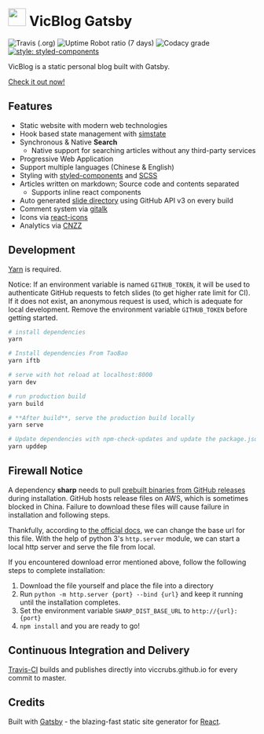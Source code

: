 # <img src="./assets/logo.svg" height="36"/> VicBlog Gatsby

![Travis (.org)](https://img.shields.io/travis/vicblog/VicBlog-Gatsby?style=flat-square)
![Uptime Robot ratio (7 days)](https://img.shields.io/uptimerobot/ratio/7/m783121264-44b0baa03c3161906ebe4cea.svg?style=flat-square)
![Codacy grade](https://img.shields.io/codacy/grade/72cd7c1496d643b98404521f33b5a7ff.svg?style=flat-square)
[![style: styled-components](https://img.shields.io/badge/style-%F0%9F%92%85%20styled--components-orange.svg?colorB=daa357&colorA=db748e)](https://github.com/styled-components/styled-components)

VicBlog is a static personal blog built with Gatsby.

[Check it out now!](https://viccrubs.me)

## Features

- Static website with modern web technologies
- Hook based state management with [simstate](https://github.com/viccrubs/simstate)
- Synchronous & Native **Search**
    - Native support for searching articles without any third-party services
- Progressive Web Application
- Support multiple languages (Chinese & English)
- Styling with [styled-components](https://github.com/styled-components/styled-components) and [SCSS](https://sass-lang.com/)
- Articles written on markdown; Source code and contents separated
    - Supports inline react components
- Auto generated [slide directory](https://viccrubs.me/slides) using GitHub API v3 on every build
- Comment system via [gitalk](https://github.com/gitalk/gitalk)
- Icons via [react-icons](https://github.com/react-icons/react-icons)
- Analytics via [CNZZ](https://www.cnzz.com)

## Development

[Yarn](https://yarnpkg.com/) is required.

Notice: If an environment variable is named `GITHUB_TOKEN`, it will be used to authenticate GitHub requests to fetch slides (to get higher rate limit for CI). If it does not exist, an anonymous request is used, which is adequate for local development. Remove the environment variable `GITHUB_TOKEN` before getting started.

``` bash
# install dependencies
yarn

# Install dependencies From TaoBao
yarn iftb

# serve with hot reload at localhost:8000
yarn dev

# run production build
yarn build

# **After build**, serve the production build locally
yarn serve

# Update dependencies with npm-check-updates and update the package.json
yarn upddep
```

## Firewall Notice

A dependency **sharp** needs to pull [prebuilt binaries from GitHub releases](https://github.com/lovell/sharp-libvips/releases) during installation. GitHub hosts release files on AWS, which is sometimes blocked in China. Failure to download these files will cause failure in installation and following steps.

Thankfully, according to [the official docs](http://sharp.pixelplumbing.com/en/stable/install/#pre-compiled-libvips-binaries), we can change the base url for this file. With the help of python 3's `http.server` module, we can start a local http server and serve the file from local.

If you encountered download error mentioned above, follow the following steps to complete installation:

1. Download the file yourself and place the file into a directory
2. Run `python -m http.server {port} --bind {url}` and keep it running until the installation completes.
3. Set the environment variable `SHARP_DIST_BASE_URL` to `http://{url}:{port}`
4. `npm install` and you are ready to go!


## Continuous Integration and Delivery

[Travis-CI](https://travis-ci.org) builds and publishes directly into viccrubs.github.io for every commit to master.

## Credits

Built with [Gatsby](https://www.gatsbyjs.org/) - the blazing-fast static site generator for [React](https://facebook.github.io/react/).
